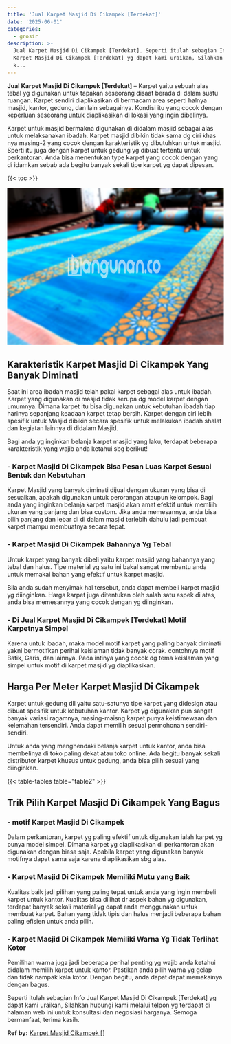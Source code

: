 ```yaml
---
title: 'Jual Karpet Masjid Di Cikampek [Terdekat]'
date: '2025-06-01'
categories:
  - grosir
description: >-
  Jual Karpet Masjid Di Cikampek [Terdekat]. Seperti itulah sebagian Info Jual
  Karpet Masjid Di Cikampek [Terdekat] yg dapat kami uraikan, Silahkan hubungi
  k...
---
```


**Jual Karpet Masjid Di Cikampek \[Terdekat\]** – Karpet yaitu sebuah alas tebal yg digunakan untuk tapakan seseorang disaat berada di dalam suatu ruangan. Karpet sendiri diaplikasikan di bermacam area seperti halnya masjid, kantor, gedung, dan lain sebagainya. Kondisi itu yang cocok dengan keperluan seseorang untuk diaplikasikan di lokasi yang ingin dibelinya.

Karpet untuk masjid bermakna digunakan di didalam masjid sebagai alas untuk melaksanakan ibadah. Karpet masjid dibikin tidak sama dg ciri khas nya masing-2 yang cocok dengan karakteristik yg dibutuhkan untuk masjid. Sperti itu juga dengan karpet untuk gedung yg dibuat tertentu untuk perkantoran. Anda bisa menentukan type karpet yang cocok dengan yang di idamkan sebab ada begitu banyak sekali tipe karpet yg dapat dipesan.

{{< toc >}}

![Jual Karpet Masjid Di Cikampek [Terdekat]](/images/grosir-karpet-murah-32.png)

## Karakteristik Karpet Masjid Di Cikampek Yang Banyak Diminati

Saat ini area ibadah masjid telah pakai karpet sebagai alas untuk ibadah. Karpet yang digunakan di masjid tidak serupa dg model karpet dengan umumnya. Dimana karpet itu bisa digunakan untuk kebutuhan ibadah tiap harinya sepanjang keadaan karpet tetap bersih. Karpet dengan ciri lebih spesifik untuk Masjid dibikin secara spesifik untuk melakukan ibadah shalat dan kegiatan lainnya di didalam Masjid.

Bagi anda yg inginkan belanja karpet masjid yang laku, terdapat beberapa karakteristik yang wajib anda ketahui sbg berikut!

### \- Karpet Masjid Di Cikampek Bisa Pesan Luas Karpet Sesuai Bentuk dan Kebutuhan

Karpet Masjid yang banyak diminati dijual dengan ukuran yang bisa di sesuaikan, apakah digunakan untuk perorangan ataupun kelompok. Bagi anda yang inginkan belanja karpet masjid akan amat efektif untuk memliih ukuran yang panjang dan bisa custom. Jika anda memesannya, anda bisa pilih panjang dan lebar di di dalam masjid terlebih dahulu jadi pembuat karpet mampu membuatnya secara tepat.

### \- Karpet Masjid Di Cikampek Bahannya Yg Tebal

Untuk karpet yang banyak dibeli yaitu karpet masjid yang bahannya yang tebal dan halus. Tipe material yg satu ini bakal sangat membantu anda untuk memakai bahan yang efektif untuk karpet masjid.

Bila anda sudah menyimak hal tersebut, anda dapat membeli karpet masjid yg diinginkan. Harga karpet juga ditentukan oleh salah satu aspek di atas, anda bisa memesannya yang cocok dengan yg diinginkan.

### \- Di Jual Karpet Masjid Di Cikampek \[Terdekat\] Motif Karpetnya Simpel

Karena untuk ibadah, maka model motif karpet yang paling banyak diminati yakni bermotifkan perihal keislaman tidak banyak corak. contohnya motif Batik, Garis, dan lainnya. Pada intinya yang cocok dg tema keislaman yang simpel untuk motif di karpet masjid yg diaplikasikan.

## Harga Per Meter Karpet Masjid Di Cikampek

Karpet untuk gedung dll yaitu satu-satunya tipe karpet yang didesign atau dibuat spesifik untuk kebutuhan kantor. Karpet yg digunakan pun sangat banyak variasi ragamnya, masing-maisng karpet punya keistimewaan dan kelemahan tersendiri. Anda dapat memilih sesuai permohonan sendiri-sendiri.

Untuk anda yang menghendaki belanja karpet untuk kantor, anda bisa membelinya di toko paling dekat atau toko online. Ada begitu banyak sekali distributor karpet khusus untuk gedung, anda bisa pilih sesuai yang diinginkan.

{{< table-tables table="table2" >}}

## Trik Pilih Karpet Masjid Di Cikampek Yang Bagus

### \- motif Karpet Masjid Di Cikampek

Dalam perkantoran, karpet yg paling efektif untuk digunakan ialah karpet yg punya model simpel. Dimana karpet yg diaplikasikan di perkantoran akan digunakan dengan biasa saja. Apabila karpet yang digunakan banyak motifnya dapat sama saja karena diaplikasikan sbg alas.

### \- Karpet Masjid Di Cikampek Memiliki Mutu yang Baik

Kualitas baik jadi pilihan yang paling tepat untuk anda yang ingin membeli karpet untuk kantor. Kualitas bisa dilihat dr aspek bahan yg digunakan, terdapat banyak sekali material yg dapat anda menggunakan untuk membuat karpet. Bahan yang tidak tipis dan halus menjadi beberapa bahan paling efisien untuk anda pilih.

### \- Karpet Masjid Di Cikampek Memiliki Warna Yg Tidak Terlihat Kotor

Pemilihan warna juga jadi beberapa perihal penting yg wajib anda ketahui didalam memilih karpet untuk kantor. Pastikan anda pilih warna yg gelap dan tidak nampak kala kotor. Dengan begitu, anda dapat dapat memakainya dengan bagus.

Seperti itulah sebagian Info Jual Karpet Masjid Di Cikampek \[Terdekat\] yg dapat kami uraikan, Silahkan hubungi kami melalui telpon yg terdapat di halaman web ini untuk konsultasi dan negosiasi harganya. Semoga bermanfaat, terima kasih.

**Ref by:**  [Karpet Masjid Cikampek []](https://id.wikipedia.org/wiki/Karpet)
